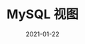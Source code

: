 ---
title: MySQL 视图
date: 2021-01-22
sidebar: auto
categories:
 - MySQL
tags:
- MySQL
prev: false
next: false
---